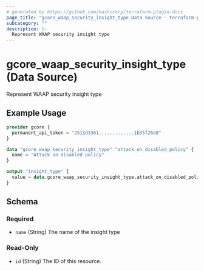 ```yaml
---
# generated by https://github.com/hashicorp/terraform-plugin-docs
page_title: "gcore_waap_security_insight_type Data Source - terraform-provider-gcore"
subcategory: ""
description: |-
  Represent WAAP security insight type
---
```


# gcore_waap_security_insight_type (Data Source)

Represent WAAP security insight type

## Example Usage

```terraform
provider gcore {
  permanent_api_token = "251$d3361.............1b35f26d8"
}

data "gcore_waap_security_insight_type" "attack_on_disabled_policy" {
  name = "Attack on disabled policy"
}

output "insight_type" {
  value = data.gcore_waap_security_insight_type.attack_on_disabled_policy.id
}
```

<!-- schema generated by tfplugindocs -->
## Schema

### Required

- `name` (String) The name of the insight type

### Read-Only

- `id` (String) The ID of this resource.
